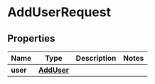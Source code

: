 

# AddUserRequest


## Properties

| Name | Type | Description | Notes |
|------------ | ------------- | ------------- | -------------|
|**user** | [**AddUser**](AddUser.md) |  |  |



